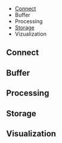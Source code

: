 * [Connect](#Connect)
* Buffer
* Processing
* [Storage](#Storage)
* Vizualization




## Connect
## Buffer
## Processing
## Storage
## Visualization
